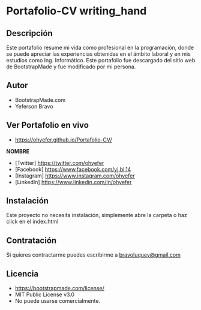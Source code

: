 # Portafolio-CV writing_hand
## Descripción
Este portafolio resume mi vida como profesional en la programación, donde se puede apreciar las experiencias obtenidas en el ámbito laboral y en mis estudios como Ing. Informático. 
Este portafolio fue descargado del sitio web de BootstrapMade y fue modificado por mi persona.

## Autor
* BootstrapMade.com
* Yeferson Bravo

## Ver Portafolio en vivo
* https://ohyefer.github.io/Portafolio-CV/

**NOMBRE**

* [Twitter] https://twitter.com/ohyefer
* [Facebook] https://www.facebook.com/yj.bl.14
* [Instagram] https://www.instagram.com/ohyefer
* [LinkedIn] https://www.linkedin.com/in/ohyefer

## Instalación
Este proyecto no necesita instalación, simplemente abre la carpeta o haz click en el index.html

## Contratación
Si quieres contractarme puedes escribirme a bravoluquey@gmail.com

## Licencia
* https://bootstrapmade.com/license/
* MIT Public License v3.0
* No puede usarse comercialmente.
